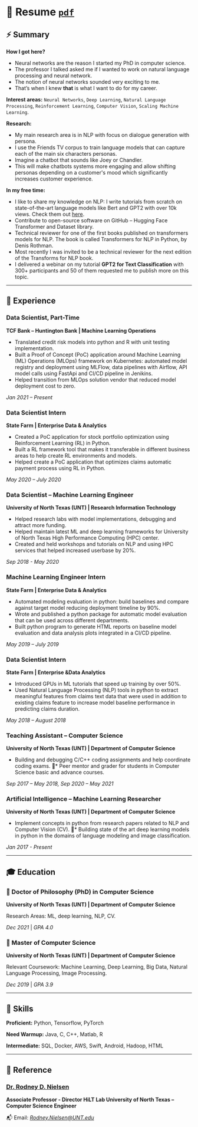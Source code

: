 # **:newspaper: Resume [ `pdf` ](Thiago_Silva_Resume.pdf)**



## **:zap: Summary**

**How I got here?**

* Neural networks are the reason I started my PhD in computer science. 
* The professor I talked asked me if I wanted to work on natural language processing and neural network. 
* The notion of neural networks sounded very exciting to me. 
* That’s when I knew **that** is what I want to do for my career.

**Interest areas:** `Neural Networks`, `Deep Learning`, `Natural Language Processing`, `Reinforcement Learning`, `Computer Vision`,
`Scaling Machine Learning`.

**Research:** 

* My main research area is in NLP with focus on dialogue generation with persona. 
* I use the Friends TV corpus to train language models that can capture each of the main six characters personas. 
* Imagine a chatbot that sounds like Joey or Chandler. 
* This will make chatbots systems more engaging and allow shifting personas depending on a customer's mood which significantly increases customer experience.

**In my free time:**

* I like to share my knowledge on NLP: I write tutorials from scratch on state-of-the-art language models like Bert and GPT2 with over 10k views. Check them out [here](https://tsilva.medium.com).
* Contribute to open-source software on GitHub – Hugging Face Transformer and Dataset library.
* Technical reviewer for one of the first books published on transformers models for NLP. The book is called Transformers for NLP in Python, by Denis Rothman.
* Most recently I was invited to be a technical reviewer for the next edition of the Transforms for NLP book.
* I delivered a webinar on my tutorial **GPT2 for Text Classification** with 300+ participants and 50 of them requested me to publish more on this topic.

-------------------------

## **:briefcase: Experience**


### **Data Scientist, Part-Time**

**TCF Bank – Huntington Bank | Machine Learning Operations**

* Translated credit risk models into python and R with unit testing implementation.
* Built a Proof of Concept (PoC) application around Machine Learning (ML) Operations (MLOps) framework on Kubernetes: automated
model registry and deployment using MLFlow, data pipelines with Airflow, API model calls using FastApi and CI/CD pipeline in Jenikins. 
* Helped transition from MLOps solution vendor that reduced model deployment cost to zero.

*Jan 2021 – Present*


### **Data Scientist Intern**

**State Farm | Enterprise Data & Analytics**

* Created a PoC application for stock portfolio optimization using Reinforcement Learning (RL) in Python. 
* Built a RL framework tool that makes it transferable in different business areas to help create RL environments and models. 
* Helped create a PoC application that optimizes claims automatic payment process using RL in Python.

*May 2020 – July 2020*


### **Data Scientist – Machine Learning Engineer**

**University of North Texas (UNT) | Research Information Technology**

* Helped research labs with model implementations, debugging and attract more funding.
* Helped maintain latest ML and deep learning frameworks for University of North Texas High Performance Computing (HPC) center. 
* Created and held workshops and tutorials on NLP and using HPC services that helped increased userbase by 20%.

*Sep 2018 - May 2020*


### **Machine Learning Engineer Intern**

**State Farm | Enterprise Data & Analytics**

* Automated modeling evaluation in python: build baselines and compare against target model reducing deployment timeline by 90%. 
* Wrote and published a python package for automatic model evaluation that can be used across different departments. 
* Built python program to generate HTML reports on baseline model evaluation and data analysis plots integrated in a CI/CD pipeline.

*May 2019 – July 2019*


### **Data Scientist Intern**

**State Farm | Enterprise &Data Analytics**

* Introduced GPUs in ML tutorials that speed up training by over 50%.
* Used Natural Language Processing (NLP) tools in python to extract meaningful features from claims text data that were used 
in addition to existing claims feature to increase model baseline performance in predicting claims duration.

*May 2018 – August 2018*


### **Teaching Assistant – Computer Science**

**University of North Texas (UNT) | Department of Computer Science**

* Building and debugging C/C++ coding assignments and help coordinate coding exams.
􏰀* Peer mentor and grader for students in Computer Science basic and advance courses.

*Sep 2017 – May 2018, Sep 2020 – May 2021*


### **Artificial Intelligence – Machine Learning Researcher**

**University of North Texas (UNT) | Department of Computer Science**

* Implement concepts in python from research papers related to NLP and Computer Vision (CV).
􏰀* Building state of the art deep learning models in python in the domains of language modeling and image classification.

*Jan 2017 - Present*

-------------------------

## **:mortar_board: Education**

### **:scroll: Doctor of Philosophy (PhD) in Computer Science**

**University of North Texas (UNT) | Department of Computer Science**

Research Areas: ML, deep learning, NLP, CV.

*Dec 2021* | *GPA 4.0*


### **:scroll: Master of Computer Science**

**University of North Texas (UNT) | Department of Computer Science**

Relevant Coursework: Machine Learning, Deep Learning, Big Data, Natural Language Processing, Image Processing.

*Dec 2019* | *GPA 3.9*

-------------------------

## **:fishing_pole_and_fish: Skills**

**Proficient:** Python, Tensorflow, PyTorch

**Need Warmup:** Java, C, C++, Matlab, R

**Intermediate:** SQL, Docker, AWS, Swift, Android, Hadoop, HTML

-------------------------

## **:busts_in_silhouette: Reference**

### **[Dr. Rodney D. Nielsen](https://www.cse.unt.edu/~Nielsen/)**

**Associate Professor - Director HiLT Lab University of North Texas – Computer Science Engineer**

:mailbox_with_mail: Email: *Rodney.Nielsen@UNT.edu*

<br>
